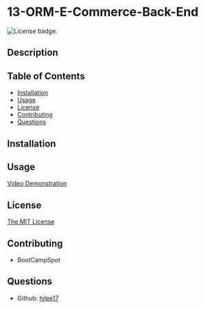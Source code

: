 # 13-ORM-E-Commerce-Back-End
![License badge.](https://img.shields.io/badge/License-MIT-yellow.svg) 

## Description


## Table of Contents
- [Installation](#installation)
- [Usage](#usage)
- [License](#license)
- [Contributing](#contributing)
- [Questions](#questions)

## Installation


## Usage
  
[Video Demonstration](link/)  


## License
[The MIT License](https://opensource.org/licenses/MIT/)

## Contributing
- BootCampSpot


## Questions
- Github: [hjlee17](https://github.com/hjlee17)
